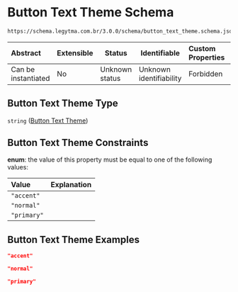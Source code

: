 # Button Text Theme Schema

```txt
https://schema.legytma.com.br/3.0.0/schema/button_text_theme.schema.json
```




| Abstract            | Extensible | Status         | Identifiable            | Custom Properties | Additional Properties | Access Restrictions | Defined In                                                                                      |
| :------------------ | ---------- | -------------- | ----------------------- | :---------------- | --------------------- | ------------------- | ----------------------------------------------------------------------------------------------- |
| Can be instantiated | No         | Unknown status | Unknown identifiability | Forbidden         | Allowed               | none                | [button_text_theme.schema.json](../schema/button_text_theme.schema.json) |

## Button Text Theme Type

`string` ([Button Text Theme](button_text_theme.md))

## Button Text Theme Constraints

**enum**: the value of this property must be equal to one of the following values:

| Value       | Explanation |
| :---------- | ----------- |
| `"accent"`  |             |
| `"normal"`  |             |
| `"primary"` |             |

## Button Text Theme Examples

```json
"accent"
```

```json
"normal"
```

```json
"primary"
```
